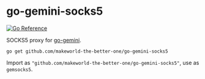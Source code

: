 # go-gemini-socks5

[![Go Reference](https://pkg.go.dev/badge/github.com/makeworld-the-better-one/go-gemini-socks5.svg)](https://pkg.go.dev/github.com/makeworld-the-better-one/go-gemini-socks5)

SOCKS5 proxy for [go-gemini](https://github.com/makeworld-the-better-one/go-gemini).

```
go get github.com/makeworld-the-better-one/go-gemini-socks5
```

Import as `"github.com/makeworld-the-better-one/go-gemini-socks5"`, use as `gemsocks5`.
